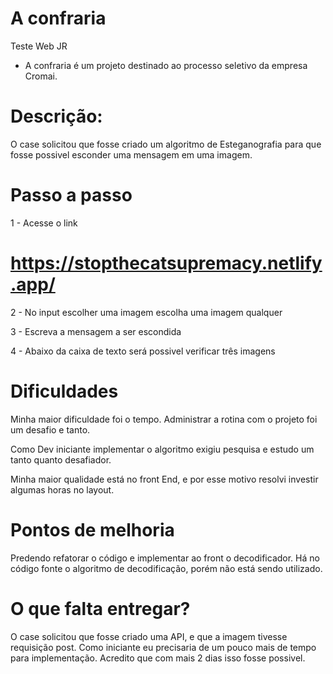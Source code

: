 # A confraria
 Teste Web JR

* A confraria é um projeto destinado ao processo seletivo da empresa Cromai.

# Descrição: 

O case solicitou que fosse criado um algoritmo de Esteganografia para que fosse possivel esconder uma mensagem em uma imagem.

# Passo a passo

1 - Acesse o link 
# https://stopthecatsupremacy.netlify.app/

2 - No input escolher uma imagem escolha uma imagem qualquer

3 - Escreva a mensagem a ser escondida

4 - Abaixo da caixa de texto será possivel verificar três imagens

# Dificuldades

Minha maior dificuldade foi o tempo. Administrar a rotina com o projeto foi um desafio e tanto.

Como Dev iniciante implementar o algoritmo exigiu pesquisa e estudo um tanto quanto desafiador.

Minha maior qualidade está no front End, e por esse motivo resolvi investir algumas horas no layout.

# Pontos de melhoria
Predendo refatorar o código e implementar ao front o decodificador. Há no código fonte o algoritmo de decodificação, porém não está sendo utilizado.

# O que falta entregar?

O case solicitou que fosse criado uma API, e que a imagem tivesse requisição post.
Como iniciante eu precisaria de um pouco mais de tempo para implementação. Acredito que com mais 2 dias isso fosse possivel. 




